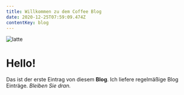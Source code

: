 ```yaml
---
title: Willkommen zu dem Coffee Blog
date: 2020-12-25T07:59:09.474Z
contentKey: blog
---
```


![latte](/img/latte.jpg "Ein Milchkaffee")

# Hello!

Das ist der erste Eintrag von diesem **Blog**. Ich liefere regelmäßige Blog Einträge. _Bleiben Sie dran._
